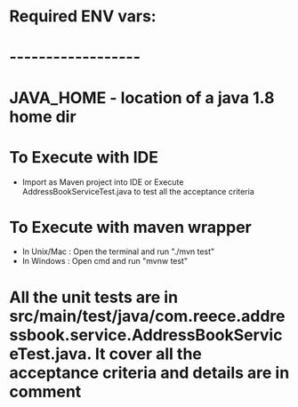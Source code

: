 # Required ENV vars:
# ------------------
#   JAVA_HOME - location of a java 1.8 home dir

# To Execute with IDE
* Import as Maven project into IDE or Execute AddressBookServiceTest.java to test all the acceptance criteria

# To Execute with maven wrapper
* In Unix/Mac : Open the terminal and run "./mvn test"
* In Windows : Open cmd and run "mvnw test"

# All the unit tests are in src/main/test/java/com.reece.addressbook.service.AddressBookServiceTest.java. It cover all the acceptance criteria and details are in comment